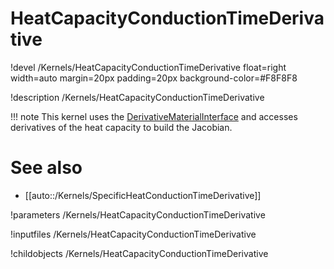 # HeatCapacityConductionTimeDerivative
!devel /Kernels/HeatCapacityConductionTimeDerivative float=right width=auto margin=20px padding=20px background-color=#F8F8F8

!description /Kernels/HeatCapacityConductionTimeDerivative

!!! note
    This kernel uses the [DerivativeMaterialInterface](/content/framework/interfaces/DerivativeMaterialInterface.md)
    and accesses derivatives of the heat capacity to build the Jacobian.

# See also
* [[auto::/Kernels/SpecificHeatConductionTimeDerivative]]

!parameters /Kernels/HeatCapacityConductionTimeDerivative

!inputfiles /Kernels/HeatCapacityConductionTimeDerivative

!childobjects /Kernels/HeatCapacityConductionTimeDerivative
